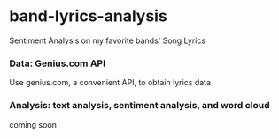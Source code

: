 # band-lyrics-analysis
Sentiment Analysis on my favorite bands' Song Lyrics

### Data: Genius.com API
Use genius.com, a convenient API, to obtain lyrics data

### Analysis: text analysis, sentiment analysis, and word cloud
coming soon
